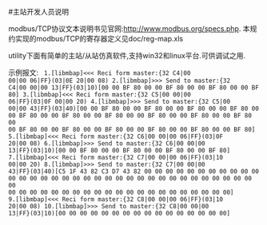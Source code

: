 #主站开发人员说明

modbus/TCP协议文本说明书见官网:<http://www.modbus.org/specs.php>.
本规约实现的modbus/TCP的寄存器定义见doc/reg-map.xls

utility下面有简单的主站/从站仿真软件,支持win32和linux平台.可供调试之用.

示例报文:
<code>
1.[libmbap]<<< Reci form master:{32 C4|00 00|00 06|FF}(03|0E 20|00 08)
2.[libmbap]>>> Send  to  master:{32 C4|00 00|00 13|FF}(03|10)[00 00 BF 80 00 00 BF 80 00 00 BF 80 00 00 BF 80]
3.[libmbap]<<< Reci form master:{32 C5|00 00|00 06|FF}(03|0F 00|00 20)
4.[libmbap]>>> Send  to  master:{32 C5|00 00|00 43|FF}(03|40)[00 00 BF 80 00 00 BF 80 00 00 BF 80 00 00 BF 80 00 00 BF 80 00 00 BF 80 00 00 BF 80 00 00 BF 80 00 00 BF 80 00 00 BF 80 00 00 BF 80 00 00 BF 80 00 00 BF 80 00 00 BF 80 00 00 BF 80 00 00 BF 80]
5.[libmbap]<<< Reci form master:{32 C6|00 00|00 06|FF}(03|0F 20|00 08)
6.[libmbap]>>> Send  to  master:{32 C6|00 00|00 13|FF}(03|10)[00 00 BF 80 00 00 BF 80 00 00 BF 80 00 00 BF 80]
7.[libmbap]<<< Reci form master:{32 C7|00 00|00 06|FF}(03|10 00|00 20)
8.[libmbap]>>> Send  to  master:{32 C7|00 00|00 43|FF}(03|40)[C5 1F 43 82 C3 D7 43 82 00 00 00 00 00 00 00 00 00 00 00 00 00 00 00 00 00 00 00 00 00 00 00 00 00 00 00 00 00 00 00 00 00 00 00 00 00 00 00 00 00 00 00 00 00 00 00 00 00 00 00 00 00 00 00 00]
9.[libmbap]<<< Reci form master:{32 C8|00 00|00 06|FF}(03|10 20|00 08)
10.[libmbap]>>> Send  to  master:{32 C8|00 00|00 13|FF}(03|10)[00 00 00 00 00 00 00 00 00 00 00 00 00 00 00 00]
</code>
